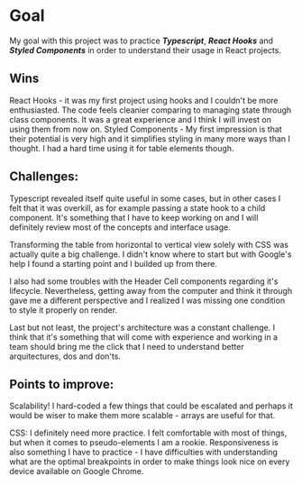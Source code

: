 # Goal

My goal with this project was to practice **_Typescript_**, **_React Hooks_** and **_Styled Components_** in order to understand their usage in React projects.

## Wins

React Hooks - it was my first project using hooks and I couldn't be more enthusiasted. The code feels cleanier comparing to managing state through class components. It was a great experience and I think I will invest on using them from now on.
Styled Components - My first impression is that their potential is very high and it simplifies styling in many more ways than I thought. I had a hard time using it for table elements though.

## Challenges:

Typescript revealed itself quite useful in some cases, but in other cases I felt that it was overkill, as for example passing a state hook to a child component.
It's something that I have to keep working on and I will definitely review most of the concepts and interface usage.

Transforming the table from horizontal to vertical view solely with CSS was actually quite a big challenge. I didn't know where to start but with Google's help I found a starting point and I builded up from there.

I also had some troubles with the Header Cell components regarding it's lifecycle. Nevertheless, getting away from the computer and think it through gave me a different perspective and I realized I was missing one condition to style it properly on render.

Last but not least, the project's architecture was a constant challenge. I think that it's something that will come with experience and working in a team should bring me the click that I need to understand better arquitectures, dos and don'ts.

## Points to improve:

Scalability! I hard-coded a few things that could be escalated and perhaps it would be wiser to make them more scalable - arrays are useful for that.

CSS: I definitely need more practice. I felt comfortable with most of things, but when it comes to pseudo-elements I am a rookie.
Responsiveness is also something I have to practice - I have difficulties with understanding what are the optimal breakpoints in order to make things look nice on every device available on Google Chrome.

